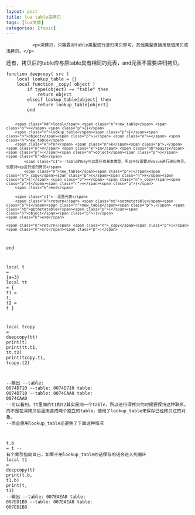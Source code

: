 ```yaml
---
layout: post
title: lua table深拷贝 
tags: [lua文章]
categories: [topic]
---
```


              <p>深拷贝，只需要对table类型进行递归拷贝即可，其他类型直接用赋值拷贝或浅拷贝。</p>

<p>还有，拷贝后的table应与原table具有相同的元表，and元表不需要递归拷贝。</p>

<div class="language-lua highlighter-rouge"><div class="highlight"><pre class="highlight"><code><span class="k">function</span> <span class="nf">deepcopy</span><span class="p">(</span> <span class="n">src</span> <span class="p">)</span>
	<span class="kd">local</span> <span class="n">lookup_table</span> <span class="o">=</span> <span class="p">{}</span>
	<span class="kd">local</span> <span class="k">function</span> <span class="nf">_copy</span><span class="p">(</span> <span class="n">object</span> <span class="p">)</span>
		<span class="k">if</span> <span class="nb">type</span><span class="p">(</span><span class="n">object</span><span class="p">)</span> <span class="o">~=</span> <span class="s2">"table"</span> <span class="k">then</span>
			<span class="k">return</span> <span class="n">object</span>
		<span class="k">elseif</span> <span class="n">lookup_table</span><span class="p">[</span><span class="n">object</span><span class="p">]</span> <span class="k">then</span>
			<span class="k">return</span> <span class="n">lookup_table</span><span class="p">[</span><span class="n">object</span><span class="p">]</span>
		<span class="k">end</span>

		<span class="kd">local</span> <span class="n">new_table</span> <span class="o">=</span> <span class="p">{}</span>
		<span class="n">lookup_table</span><span class="p">[</span><span class="n">object</span><span class="p">]</span> <span class="o">=</span> <span class="n">new_table</span>
		<span class="k">for</span> <span class="n">k</span><span class="p">,</span><span class="n">v</span> <span class="k">in</span> <span class="nb">pairs</span><span class="p">(</span><span class="n">object</span><span class="p">)</span> <span class="k">do</span>
            <span class="c1">--table的key可以是任意基本类型，所以不仅需要对value进行递归拷贝，也要对key进行递归拷贝</span>
			<span class="n">new_table</span><span class="p">[</span><span class="n">_copy</span><span class="p">(</span><span class="n">k</span><span class="p">)]</span> <span class="o">=</span> <span class="n">_copy</span><span class="p">(</span><span class="n">v</span><span class="p">)</span>
		<span class="k">end</span>

        <span class="c1">--设置元表</span>
		<span class="k">return</span> <span class="nb">setmetatable</span><span class="p">(</span><span class="n">new_table</span><span class="p">,</span> <span class="nb">getmetatable</span><span class="p">(</span><span class="n">object</span><span class="p">))</span>
	<span class="k">end</span>

	<span class="k">return</span> <span class="n">_copy</span><span class="p">(</span><span class="n">src</span><span class="p">)</span>
<span class="k">end</span>

<span class="kd">local</span> <span class="n">t</span> <span class="o">=</span> <span class="p">{</span><span class="n">a</span><span class="o">=</span><span class="mi">3</span><span class="p">}</span>
<span class="kd">local</span> <span class="n">tt</span> <span class="o">=</span> <span class="p">{</span>
	<span class="n">t1</span> <span class="o">=</span> <span class="n">t</span><span class="p">,</span>
	<span class="n">t2</span> <span class="o">=</span> <span class="n">t</span>
<span class="p">}</span>

<span class="kd">local</span> <span class="n">tcopy</span> <span class="o">=</span> <span class="n">deepcopy</span><span class="p">(</span><span class="n">tt</span><span class="p">)</span>
<span class="nb">print</span><span class="p">(</span><span class="n">t</span><span class="p">)</span>
<span class="nb">print</span><span class="p">(</span><span class="n">tt</span><span class="p">.</span><span class="n">t1</span><span class="p">,</span> <span class="n">tt</span><span class="p">.</span><span class="n">t2</span><span class="p">)</span>
<span class="nb">print</span><span class="p">(</span><span class="n">tcopy</span><span class="p">.</span><span class="n">t1</span><span class="p">,</span> <span class="n">tcopy</span><span class="p">.</span><span class="n">t2</span><span class="p">)</span>

<span class="c1">--输出</span>
<span class="c1">--table: 0074D710</span>
<span class="c1">--table: 0074D710 table: 0074D710</span>
<span class="c1">--table: 0074CAA0 table: 0074CAA0</span>
<span class="c1">--可以看到，tt里面的t1和t2其实是同一个table，所以进行深拷贝的时候要保持这种联系，而不是在深拷贝后里面变成两个独立的table，使用了lookup_table来保存已经拷贝过的对象。</span>
<span class="c1">--而且使用lookup_table还避免了下面这种情况</span>

<span class="n">t</span><span class="p">.</span><span class="n">b</span> <span class="o">=</span> <span class="n">t</span> <span class="c1">-- 有个索引指向自己，如果不用lookup_table的话保存的话会进入死循环</span>
<span class="kd">local</span> <span class="n">t1</span> <span class="o">=</span> <span class="n">deepcopy</span><span class="p">(</span><span class="n">t</span><span class="p">)</span>
<span class="nb">print</span><span class="p">(</span><span class="n">t</span><span class="p">.</span><span class="n">b</span><span class="p">,</span> <span class="n">t1</span><span class="p">.</span><span class="n">b</span><span class="p">)</span>
<span class="nb">print</span><span class="p">(</span><span class="n">t</span><span class="p">,</span> <span class="n">t1</span><span class="p">)</span>
<span class="c1">--输出</span>
<span class="c1">--table: 007EAEA8 table: 007ED1B8</span>
<span class="c1">--table: 007EAEA8 table: 007ED1B8</span>
</code></pre></div></div>